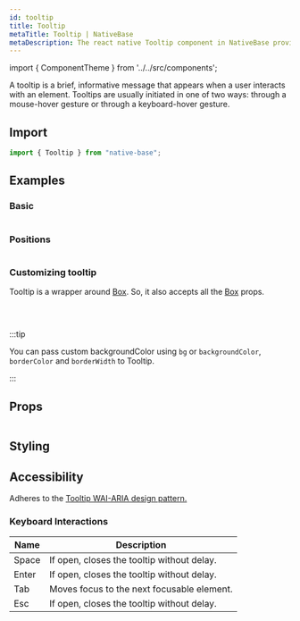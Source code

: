 ```yaml
---
id: tooltip
title: Tooltip
metaTitle: Tooltip | NativeBase
metaDescription: The react native Tooltip component in NativeBase provides a brief, informative message when a user interacts with an element. Learn more on customizing Tooltip here.
---
```


import { ComponentTheme } from '../../src/components';

A tooltip is a brief, informative message that appears when a user interacts with an element. Tooltips are usually initiated in one of two ways: through a mouse-hover gesture or through a keyboard-hover gesture.

## Import

```jsx
import { Tooltip } from "native-base";
```

## Examples

### Basic

```ComponentSnackPlayer path=components,composites,Tooltip,Basic.tsx

```

### Positions

```ComponentSnackPlayer path=components,composites,Tooltip,TooltipPositions.tsx

```

### Customizing tooltip

Tooltip is a wrapper around [Box](box.md). So, it also accepts all the [Box](box.md#h2-props) props.

```ComponentSnackPlayer path=components,composites,Tooltip,CustomTooltip.tsx

```

<br />

:::tip

You can pass custom backgroundColor using `bg` or `backgroundColor`, `borderColor` and `borderWidth` to Tooltip.

:::

## Props

```ComponentPropTable path=composites,Tooltip,Tooltip.tsx

```

## Styling

<ComponentTheme name="tooltip" />

## Accessibility

Adheres to the [Tooltip WAI-ARIA design pattern.](https://www.w3.org/TR/wai-aria-1.1/#tooltip)

### Keyboard Interactions

| Name  | Description                                |
| ----- | ------------------------------------------ |
| Space | If open, closes the tooltip without delay. |
| Enter | If open, closes the tooltip without delay. |
| Tab   | Moves focus to the next focusable element. |
| Esc   | If open, closes the tooltip without delay. |
